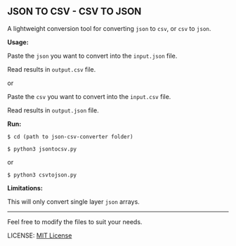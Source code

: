 ## JSON TO CSV - CSV TO JSON

A lightweight conversion tool for converting `json` to `csv`, or `csv` to `json`.

**Usage:**

Paste the `json` you want to convert into the `input.json` file.

Read results in `output.csv` file.

or

Paste the `csv` you want to convert into the `input.csv` file.

Read results in `output.json` file.

**Run:**

`$ cd (path to json-csv-converter folder)`

`$ python3 jsontocsv.py`

or

`$ python3 csvtojson.py`

**Limitations:**

This will only convert single layer `json` arrays.

***

Feel free to modify the files to suit your needs.

LICENSE: [MIT License](https://github.com/Aquafortis/json-csv-converter/blob/master/LICENSE.txt)
